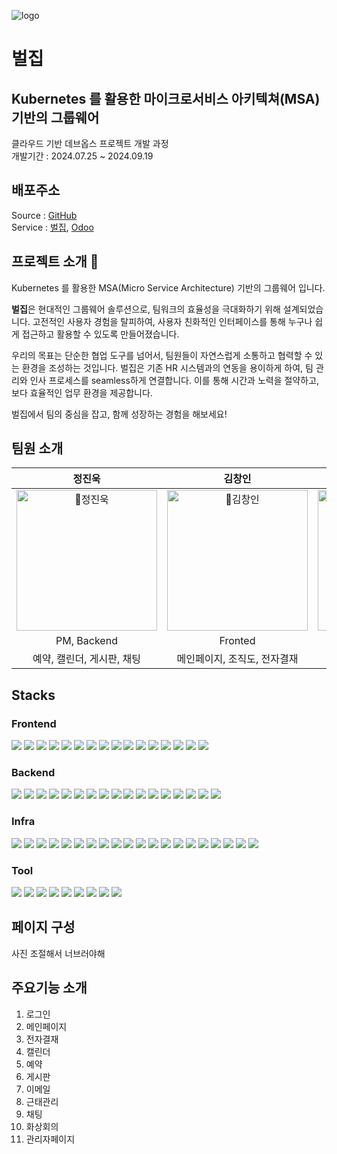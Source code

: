 ![logo](https://github.com/user-attachments/assets/55e25131-bcf8-4c13-bf4f-67a816754d4d)
# 벌집
## Kubernetes 를 활용한 마이크로서비스 아키텍쳐(MSA) 기반의 그룹웨어
클라우드 기반 데브옵스 프로젝트 개발 과정\
개발기간 : 2024.07.25 ~ 2024.09.19

## 배포주소
Source : [GitHub](https://github.com/groupBee)\
Service : [벌집](https://groupbee.co.kr), [Odoo](https://hr.groupbee.co.kr)

## 프로젝트 소개 🐝
Kubernetes 를 활용한 MSA(Micro Service Architecture) 기반의 그룹웨어 입니다.

**벌집**은 현대적인 그룹웨어 솔루션으로, 팀워크의 효율성을 극대화하기 위해 설계되었습니다. 고전적인 사용자 경험을 탈피하여, 사용자 친화적인 인터페이스를 통해 누구나 쉽게 접근하고 활용할 수 있도록 만들어졌습니다.

우리의 목표는 단순한 협업 도구를 넘어서, 팀원들이 자연스럽게 소통하고 협력할 수 있는 환경을 조성하는 것입니다. 벌집은 기존 HR 시스템과의 연동을 용이하게 하여, 팀 관리와 인사 프로세스를 seamless하게 연결합니다. 이를 통해 시간과 노력을 절약하고, 보다 효율적인 업무 환경을 제공합니다.

벌집에서 팀의 중심을 잡고, 함께 성장하는 경험을 해보세요!

## 팀원 소개
|정진욱|김창인|박보민|손가원|신완철|황재웅|
|:-:|:-:|:-:|:-:|:-:|:-:|
|<img src="https://github.com/user-attachments/assets/32bc3037-92c0-488e-8b73-434cc747ef0f" alt="정진욱" width="225" />|<img src="https://github.com/user-attachments/assets/1856d47d-a062-49c0-9c5b-cb39e6bda50e" alt="김창인" width="225" />|<img src="https://github.com/user-attachments/assets/733e3700-87b7-4582-9a8b-202707a0da8a" alt="박보민" width="225" />|<img src="https://github.com/user-attachments/assets/fb7f848d-27ce-4d85-a5db-9932b916a044" alt="손가원" width="225" />|<img src="https://github.com/user-attachments/assets/51d4fffa-285e-4404-be6f-8bb000b8e8fb" alt="신완철" width="225" />|<img src="https://github.com/user-attachments/assets/bb0bf882-b748-40e7-846f-af09bd3bf1f5" alt="황재웅" width="225" />|
|PM, Backend|Fronted|DevOps|Backend|Fronted|Fronted|
|예약, 캘린더, 게시판, 채팅|메인페이지, 조직도, 전자결재|로그인|전자결재, 이메일, 채팅|게시판|예약, 메인페이지, 관리자페이지|

## Stacks
### Frontend
<p>
    <img src="https://img.shields.io/badge/Vite-646CFF?style=flat-square&logo=vite&logoColor=white"/>
    <img src="https://img.shields.io/badge/Mui-007FFF?style=flat-square&logo=mui&logoColor=white"/>
    <img src="https://img.shields.io/badge/OpenVidu-1ABC9C?style=flat-square&logo=openvidu&logoColor=white"/>
    <img src="https://img.shields.io/badge/Zustand-433e38?style=flat-square&logo=zustand&logoColor=white"/>
    <img src="https://img.shields.io/badge/JavaScript-F7DF1E?style=flat-square&logo=JavaScript&logoColor=black"/>
    <img src="https://img.shields.io/badge/CSS-1572B6?style=flat-square&logo=css3&logoColor=white"/>
    <img src="https://img.shields.io/badge/NPM-CB3837?style=flat-square&logo=npm&logoColor=white"/>
    <img src="https://img.shields.io/badge/FullCalendar-4285F4?style=flat-square&logo=google-calendar&logoColor=white"/>
    <img src="https://img.shields.io/badge/Quill-333333?style=flat-square&logo=quill&logoColor=white"/>
    <img src="https://img.shields.io/badge/Bootstrap-7952B3?style=flat-square&logo=bootstrap&logoColor=white"/>
    <img src="https://img.shields.io/badge/Axios-5A29E4?style=flat-square&logo=axios&logoColor=white"/>
    <img src="https://img.shields.io/badge/Dropzone-8742f5?style=flat-square&logo=&logoColor=white"/>
    <img src="https://img.shields.io/badge/OpenWeather-EA7600?style=flat-square&logo=openweathermap&logoColor=white"/>
    <img src="https://img.shields.io/badge/React_Router-CA4245?style=flat-square&logo=react-router&logoColor=white"/>
    <img src="https://img.shields.io/badge/WebSocket-000000?style=flat-square&logo=websocket&logoColor=white"/>
    <img src="https://img.shields.io/badge/SweetAlert2-555555?style=flat-square&logoColor=white"/>

</p>

### Backend
<p>
    <img src="https://img.shields.io/badge/Spring_Boot-6DB33F?style=flat-square&logo=springboot&logoColor=white"/>
    <img src="https://img.shields.io/badge/Spring_Cloud_OpenFeign-6DB33F?style=flat-square&logo=spring&logoColor=white"/>
    <img src="https://img.shields.io/badge/Apache%20Kafka-231F20?style=flat-square&logo=apache-kafka&logoColor=white"/>
    <img src="https://img.shields.io/badge/Redis-DC382D?style=flat-square&logo=redis&logoColor=white"/>
    <img src="https://img.shields.io/badge/Swagger-85EA2D?style=flat-square&logo=swagger&logoColor=black"/>
    <img src="https://img.shields.io/badge/MongoDB-47A248?style=flat-square&logo=mongodb&logoColor=white"/>
    <img src="https://img.shields.io/badge/PostgreSQL-336791?style=flat-square&logo=postgresql&logoColor=white"/>
    <img src="https://img.shields.io/badge/QueryDSL-62a9f0?style=flat-square&logo=querydsl&logoColor=white"/>
    <img src="https://img.shields.io/badge/MapStruct-d85a30?style=flat-square&logo=mapstruct&logoColor=white"/>
    <img src="https://img.shields.io/badge/LDAP-EE0000?style=flat-square&logo=redhat&logoColor=white"/>
    <img src="https://img.shields.io/badge/REST%20API-02569B?style=flat-square&logo=rest&logoColor=white"/>
    <img src="https://img.shields.io/badge/XML_RPC-df7b2e?style=flat-square&logo=rest&logoColor=white"/>
    <img src="https://img.shields.io/badge/JPA-Hibernate-59666C?style=flat-square&logo=hibernate&logoColor=white"/>
    <img src="https://img.shields.io/badge/Lombok-FFA500?style=flat-square&logo=lombok&logoColor=white"/>
    <img src="https://img.shields.io/badge/Gradle-02303A?style=flat-square&logo=gradle&logoColor=white"/>
    <img src="https://img.shields.io/badge/JDK-17-007396?style=flat-square&logo=java&logoColor=white"/>
    <img src="https://img.shields.io/badge/STOMP-555555?style=flat-square&logoColor=white"/>
</p>

### Infra
<p>
    <img src="https://img.shields.io/badge/Kong-00203F?style=flat-square&logo=kong&logoColor=white"/>
    <img src="https://img.shields.io/badge/Kubernetes-326CE5?style=flat-square&logo=kubernetes&logoColor=white"/>
    <img src="https://img.shields.io/badge/Fail2Ban-0085FF?style=flat-square&logo=fail2ban&logoColor=white"/>
    <img src="https://img.shields.io/badge/Istio-466BB0?style=flat-square&logo=istio&logoColor=white"/>
    <img src="https://img.shields.io/badge/MinIO-00A3E0?style=flat-square&logo=minio&logoColor=white"/>
    <img src="https://img.shields.io/badge/VMware-607078?style=flat-square&logo=vmware&logoColor=white"/>
    <img src="https://img.shields.io/badge/Argo-EF5B25?style=flat-square&logo=argo&logoColor=white"/>
    <img src="https://img.shields.io/badge/Helm-0F1689?style=flat-square&logo=helm&logoColor=white"/>
    <img src="https://img.shields.io/badge/Grafana-F46800?style=flat-square&logo=grafana&logoColor=white"/>
    <img src="https://img.shields.io/badge/Prometheus-E6522C?style=flat-square&logo=prometheus&logoColor=white"/>
    <img src="https://img.shields.io/badge/KubeSphere-3AA1FF?style=flat-square&logo=kubesphere&logoColor=white"/>
    <img src="https://img.shields.io/badge/Postfix-000000?style=flat-square&logo=postfix&logoColor=white"/>
    <img src="https://img.shields.io/badge/Jenkins-D24939?style=flat-square&logo=jenkins&logoColor=white"/>
    <img src="https://img.shields.io/badge/.env-ECD53F?style=flat-square&logo=.env&logoColor=black"/>
    <img src="https://img.shields.io/badge/Naver_Cloud-03C75A?style=flat-square&logo=naver&logoColor=white"/>
    <img src="https://img.shields.io/badge/Ubuntu-E95420?style=flat-square&logo=ubuntu&logoColor=white"/>
    <img src="https://img.shields.io/badge/Rocky%20Linux-10B981?style=flat-square&logo=rockylinux&logoColor=white"/>
    <img src="https://img.shields.io/badge/Docker-2496ED?style=flat-square&logo=docker&logoColor=white"/>
    <img src="https://img.shields.io/badge/Docker_Hub-1488C6?style=flat-square&logo=docker&logoColor=white"/>
    <img src="https://img.shields.io/badge/Odoo-870048?style=flat-square&logo=odoo&logoColor=white"/>

</p>

### Tool
<p>
    <img src="https://img.shields.io/badge/Jira-0052CC?style=flat-square&logo=jira&logoColor=white"/>
    <img src="https://img.shields.io/badge/Trello-0052CC?style=flat-square&logo=trello&logoColor=white"/>
    <img src="https://img.shields.io/badge/Git-F05032?style=flat-square&logo=git&logoColor=white"/>
    <img src="https://img.shields.io/badge/GitHub-181717?style=flat-square&logo=github&logoColor=white"/>
    <img src="https://img.shields.io/badge/Slack-4A154B?style=flat-square&logo=slack&logoColor=white"/>
    <img src="https://img.shields.io/badge/IntelliJ%20IDEA-000000?style=flat-square&logo=intellij-idea&logoColor=white"/>
    <img src="https://img.shields.io/badge/VS%20Code-007ACC?style=flat-square&logo=visual-studio-code&logoColor=white"/>
    <img src="https://img.shields.io/badge/Figma-F24E1E?style=flat-square&logo=figma&logoColor=white"/>
    <img src="https://img.shields.io/badge/Postman-FF6C37?style=flat-square&logo=postman&logoColor=white"/>
</p>

## 페이지 구성
사진 조절해서 너브러야해
## 주요기능 소개
1. 로그인
2. 메인페이지
3. 전자결재
4. 캘린더
5. 예약
6. 게시판
7. 이메일
8. 근태관리
9. 채팅
10. 화상회의
11. 관리자페이지